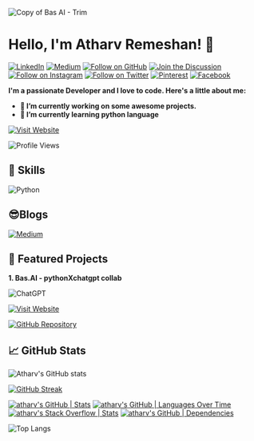 ![Copy of Bas AI - Trim](https://github.com/atharv-rem/atharv-rem/assets/110873154/9fd1ca3f-3641-49db-8909-32b137dd6955)


# Hello, I'm Atharv Remeshan! 👋

[![LinkedIn](https://img.shields.io/badge/LinkedIn-Follow-0077B5?style=for-the-badge&logo=linkedin&labelColor=000000)](https://linkedin.com/in/atharvremeshanbasai)
[![Medium](https://img.shields.io/badge/Medium-Follow-black?style=for-the-badge&logo=medium&labelColor=black)](https://medium.com/@atharv.rem)
[![Follow on GitHub](https://img.shields.io/github/followers/atharv-rem?label=Follow&style=for-the-badge&logo=GitHub&color=000000)](https://github.com/atharv-rem)
[![Join the Discussion](https://img.shields.io/badge/Threads-Join-black?style=for-the-badge&logo=Threads&labelColor=black)](https://www.threads.net/@atharv_remeshan)
[![Follow on Instagram](https://img.shields.io/badge/Instagram-Follow-5851D8?style=for-the-badge&logo=Instagram&labelColor=black)](https://www.instagram.com/atharv_remeshan/)
[![Follow on Twitter](https://img.shields.io/twitter/follow/atharv_rem?label=Twitter&style=for-the-badge&logo=Twitter&color=000000&labelColor=000000)](https://twitter.com/atharv_rem)
[![Pinterest](https://img.shields.io/badge/Pinterest-Follow-E60023?style=for-the-badge&logo=pinterest&labelColor=000000)](https://www.pinterest.com/Pics_in/)
[![Facebook](https://img.shields.io/badge/Facebook-Follow-3b5998?style=for-the-badge&logo=facebook&labelColor=000000)](https://www.facebook.com/Pics.in/)


**I'm a passionate Developer and I love to code. Here's a little about me:**

- **🔭 I’m currently working on some awesome projects.**
- **🌱 I’m currently learning python language**

[![Visit Website](https://img.shields.io/badge/Support%20Me-Click%20Here-black?style=for-the-badge)](https://www.buymeacoffee.com/atharv.rem)

![Profile Views](https://komarev.com/ghpvc/?username=atharv-rem&color=000000&style=flat&label=Profile+Views)

## 🚀 Skills
![Python](https://img.shields.io/badge/python-3670A0?style=for-the-badge&logo=python&logoColor=ffdd54)

## 😎Blogs
[![Medium](https://github-readme-medium.vercel.app/?username=@atharv.rem)](https://medium.com/@atharv.rem)

## 🌟 Featured Projects

**1. Bas.AI - pythonXchatgpt collab**
   
   ![ChatGPT](https://img.shields.io/badge/chatGPT-74aa9c?style=for-the-badge&logo=openai&logoColor=white)
   
   [![Visit Website](https://img.shields.io/badge/Visit%20Website-Click%20Here-black?style=for-the-badge)](https://basaitech.wixsite.com/bas-ai)
   
   [![GitHub Repository](https://img.shields.io/badge/GitHub-Repository-black?style=for-the-badge&logo=github)](https://github.com/atharv-rem/Bas.AI)


## 📈 GitHub Stats

![Atharv's GitHub stats](https://github-readme-stats.vercel.app/api?username=atharv-rem&show_icons=true&hide=contribs,prs&cache_seconds=86400&theme=merko)
<!-- GitHub Readme Streak Stats -->
<p align="left">
    <a href="https://github.com/denvercoder1/github-readme-streak-stats">
        <img src="https://github-readme-streak-stats.herokuapp.com/?user=atharv-rem&theme=dark" alt="GitHub Streak" />
    </a>
</p>

[![atharv's GitHub | Stats](https://stats.quine.sh/atharv/github?theme=dark)](https://quine.sh?utm_source=widgets&utm_campaign=atharv)
[![atharv's GitHub | Languages Over Time](https://stats.quine.sh/atharv/languages-over-time?theme=dark)](https://quine.sh?utm_source=widgets&utm_campaign=atharv)
[![atharv's Stack Overflow | Stats](https://stats.quine.sh/atharv/stack-overflow?theme=dark)](https://quine.sh?utm_source=widgets&utm_campaign=atharv)
[![atharv's GitHub | Dependencies](https://stats.quine.sh/atharv/dependencies?theme=dark)](https://quine.sh?utm_source=widgets&utm_campaign=atharv)

![Top Langs](https://github-readme-stats.vercel.app/api/top-langs/?username=atharv-rem&layout=compact&theme=dark)
